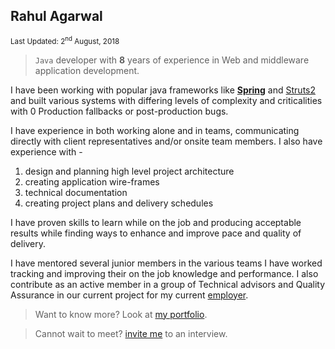 ## Rahul Agarwal
<sub>Last Updated: 2<sup>nd</sup> August, 2018</sub>

>`Java` developer with **8** years of experience in Web and middleware application development.

I have been working with popular java frameworks like **[Spring](https://spring.io/)** and [Struts2](https://struts.apache.org/) and built various systems with differing levels of complexity and criticalities with 0 Production fallbacks or post-production bugs.

I have experience in both working alone and in teams, communicating directly with client representatives and/or onsite team members. I also have experience with -
1. design and planning high level project architecture
2. creating application wire-frames
3. technical documentation
4. creating project plans and delivery schedules

I have proven skills to learn while on the job and producing acceptable results while finding ways to enhance and improve pace and quality of delivery.

I have mentored several junior members in the various teams I have worked tracking and improving their on the job knowledge and performance. I also contribute as an active member in a group of Technical advisors and Quality Assurance in our current project for my current [employer](https://www.cognizant.com/india).

> Want to know more? Look at [my portfolio](https://agrahul89.github.io/).

> Cannot wait to meet? [invite me](https://agrahul89.github.io/#contactme) to an interview.
